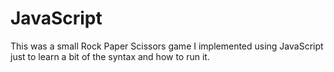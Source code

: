# JavaScript

This was a small Rock Paper Scissors game I implemented using JavaScript just to learn a bit of the syntax and how to run it.
